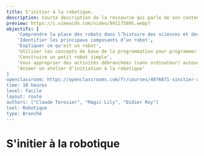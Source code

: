 ```yaml
---
title: S'initier à la robotique.
description: Courte description de la ressource qui parle de son contenu et de sa cible, qui en général est un professeur mais ça remplit.
preview: https://i.vimeocdn.com/video/991175095.webp?
objectifs: [
    'Comprendre la place des robots dans l’histoire des sciences et des techniques', 
    'Identifier les principaux composants d’un robot',
    'Expliquer ce qu'est un robot',
    'Utiliser les concepts de base de la programmation pour programmer un robot',
    'Construire un petit robot simple',
    'Vous approprier des activités débranchées (sans ordinateur) autour de la notion de robot',
    'Animer un atelier d’initiation à la robotique'
]
openclassroom: https://openclassrooms.com/fr/courses/4076871-sinitier-a-la-robotique
time: 10 heures
level: facile
layout: route
authors: ["Claude Terosier", "Magic Lily", "Didier Roy"]
tool: Robotique
type: Branché 
---
```


# S'initier à la robotique